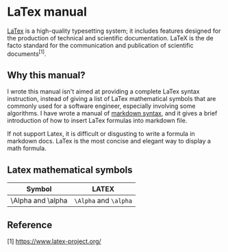 # LaTex manual
[LaTex](https://www.latex-project.org/) is a high-quality typesetting system; it includes features 
designed for the production of technical and scientific documentation. LaTeX is the de facto standard 
for the communication and publication of scientific documents$^{[1]}$.

## Why this manual?
I wrote this manual isn't aimed at providing a complete LaTex syntax instruction, instead of giving a 
list of LaTex mathematical symbols that are commonly used for a software engineer, especially involving 
some algorithms.
I have wrote a manual of [markdown syntax](./Simplified_Markdown_Manual.md), and it gives a brief introduction 
of how to insert LaTex formulas into markdown file.

If not support Latex, it is difficult or disgusting to write a formula in markdown docs. LaTex is the most concise 
and elegant way to display a math formula.

## Latex mathematical symbols
|Symbol|LATEX|
|-|-|
| \Alpha and \alpha |`\Alpha` and `\alpha` |



## Reference
[1] https://www.latex-project.org/
